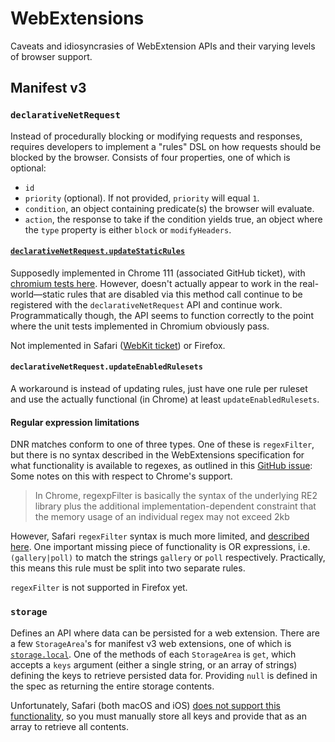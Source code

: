 # WebExtensions

Caveats and idiosyncrasies of WebExtension APIs and their varying levels of browser support.

## Manifest v3

### `declarativeNetRequest`

Instead of procedurally blocking or modifying requests and responses, requires developers to implement a "rules" DSL on how requests should be blocked by the browser.
Consists of four properties, one of which is optional:

-   `id`
-   `priority` (optional). If not provided, `priority` will equal `1`.
-   `condition`, an object containing predicate(s) the browser will evaluate.
-   `action`, the response to take if the condition yields true, an object where the `type` property is either `block` or `modifyHeaders`.

#### [`declarativeNetRequest.updateStaticRules`][1]

Supposedly implemented in Chrome 111 (associated GitHub ticket), with [chromium tests here][2].
However, doesn't actually appear to work in the real-world—static rules that are disabled via this method call continue to be registered with the `declarativeNetRequest` API and continue work.
Programmatically though, the API seems to function correctly to the point where the unit tests implemented in Chromium obviously pass.

Not implemented in Safari ([WebKit ticket][3]) or Firefox.

#### `declarativeNetRequest.updateEnabledRulesets`

A workaround is instead of updating rules, just have one rule per ruleset and use the actually functional (in Chrome) at least `updateEnabledRulesets`.

#### Regular expression limitations

DNR matches conform to one of three types. One of these is `regexFilter`, but there is no syntax described in the WebExtensions specification for what functionality is available to regexes, as outlined in this [GitHub issue][4]:
Some notes on this with respect to Chrome's support.

> In Chrome, regexpFilter is basically the syntax of the underlying RE2 library plus the additional implementation-dependent constraint that the memory usage of an individual regex may not exceed 2kb

However, Safari `regexFilter` syntax is much more limited, and [described here][5].
One important missing piece of functionality is OR expressions, i.e. `(gallery|poll)` to match the strings `gallery` or `poll` respectively.
Practically, this means this rule must be split into two separate rules.

`regexFilter` is not supported in Firefox yet.

### `storage`

Defines an API where data can be persisted for a web extension.
There are a few `StorageArea`'s for manifest v3 web extensions, one of which is [`storage.local`][6].
One of the methods of each `StorageArea` is `get`, which accepts a `keys` argument (either a single string, or an array of strings) defining the keys to retrieve persisted data for.
Providing `null` is defined in the spec as returning the entire storage contents.

Unfortunately, Safari (both macOS and iOS) [does not support this functionality][7], so you must manually store all keys and provide that as an array to retrieve all contents.

[1]: https://developer.chrome.com/docs/extensions/reference/api/declarativeNetRequest#method-updateStaticRules
[2]: https://chromium.googlesource.com/chromium/src/+/86cf9e194ae801b3bfde08c253a7a12dae6b0cb7/chrome/test/data/extensions/api_test/declarative_net_request/update_static_rules/background.js
[3]: https://bugs.webkit.org/show_bug.cgi?id=261039
[4]: https://github.com/w3c/webextensions/issues/344
[5]: https://developer.apple.com/documentation/safariservices/creating_a_content_blocker#3030754
[6]: https://developer.mozilla.org/en-US/docs/Mozilla/Add-ons/WebExtensions/API/storage/local
[7]: https://developer.mozilla.org/en-US/docs/Mozilla/Add-ons/WebExtensions/API/storage/StorageArea/get#browser_compatibility
